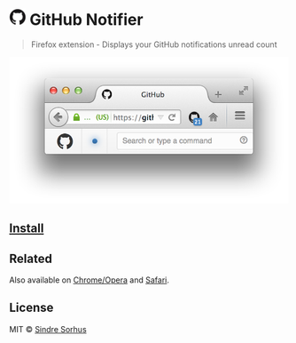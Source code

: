 # <img src="extension/icon64.png" width="30"> GitHub Notifier

> Firefox extension - Displays your GitHub notifications unread count

[![](screenshot.png)][install]


## [Install][install]


## Related

Also available on [Chrome/Opera](https://github.com/sindresorhus/github-notifier-chrome) and [Safari](https://github.com/sindresorhus/github-notifier-safari).


## License

MIT © [Sindre Sorhus](http://sindresorhus.com)


[install]: https://addons.mozilla.org/en-US/firefox/addon/github-notifier/

